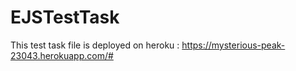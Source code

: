 # EJSTestTask

This test task file is deployed on heroku : https://mysterious-peak-23043.herokuapp.com/#
